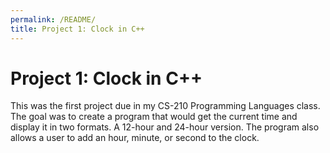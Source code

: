 ```yaml
---
permalink: /README/
title: Project 1: Clock in C++
---
```


# Project 1: Clock in C++

This was the first project due in my CS-210 Programming Languages class.
The goal was to create a program that would get the current time and display
it in two formats. A 12-hour and 24-hour version. The program also allows a user
to add an hour, minute, or second to the clock.
